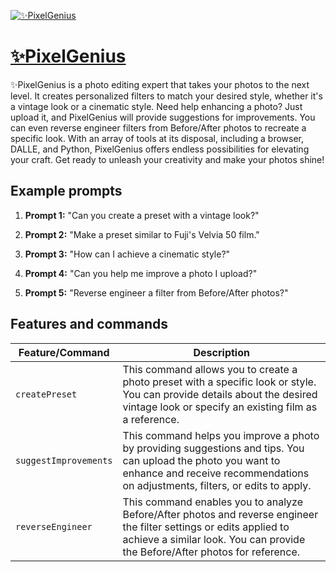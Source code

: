 [![✨PixelGenius](https://files.oaiusercontent.com/file-0BT8sBYhnN3v4mLlFnUhfTsr?se=2123-10-17T06%3A45%3A10Z&sp=r&sv=2021-08-06&sr=b&rscc=max-age%3D31536000%2C%20immutable&rscd=attachment%3B%20filename%3Dd13ea225-21ff-4350-a715-6a9f88ea64fe.png&sig=jrRuBz%2Bp4BK7LbimWpXc%2B2Fkvg5geOMjxuAzMCi%2BzVg%3D)](https://chat.openai.com/g/g-HIObFkU4D-pixelgenius)

# [✨PixelGenius](https://chat.openai.com/g/g-HIObFkU4D-pixelgenius)

✨PixelGenius is a photo editing expert that takes your photos to the next level. It creates personalized filters to match your desired style, whether it's a vintage look or a cinematic style. Need help enhancing a photo? Just upload it, and PixelGenius will provide suggestions for improvements. You can even reverse engineer filters from Before/After photos to recreate a specific look. With an array of tools at its disposal, including a browser, DALLE, and Python, PixelGenius offers endless possibilities for elevating your craft. Get ready to unleash your creativity and make your photos shine!

## Example prompts

1. **Prompt 1:** "Can you create a preset with a vintage look?"

2. **Prompt 2:** "Make a preset similar to Fuji's Velvia 50 film."

3. **Prompt 3:** "How can I achieve a cinematic style?"

4. **Prompt 4:** "Can you help me improve a photo I upload?"

5. **Prompt 5:** "Reverse engineer a filter from Before/After photos?"


## Features and commands

| Feature/Command | Description |
| --- | --- |
| `createPreset` | This command allows you to create a photo preset with a specific look or style. You can provide details about the desired vintage look or specify an existing film as a reference. |
| `suggestImprovements` | This command helps you improve a photo by providing suggestions and tips. You can upload the photo you want to enhance and receive recommendations on adjustments, filters, or edits to apply. |
| `reverseEngineer` | This command enables you to analyze Before/After photos and reverse engineer the filter settings or edits applied to achieve a similar look. You can provide the Before/After photos for reference. |